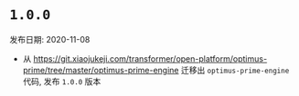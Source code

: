 # `1.0.0`

发布日期: 2020-11-08 

- 从 https://git.xiaojukeji.com/transformer/open-platform/optimus-prime/tree/master/optimus-prime-engine
迁移出 `optimus-prime-engine` 代码, 发布 `1.0.0` 版本
